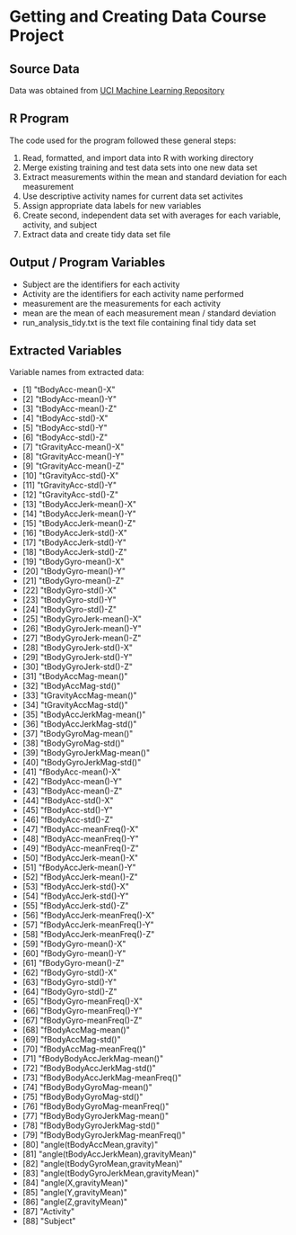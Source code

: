 # Getting and Creating Data Course Project

## Source Data
Data was obtained from [UCI Machine Learning Repository](http://archive.ics.uci.edu/ml/datasets/Human+Activity+Recognition+Using+Smartphones)

## R Program

The code used for the program followed these general steps:

1. Read, formatted, and import data into R with working directory 
2. Merge existing training and test data sets into one new data set
3. Extract measurements within the mean and standard deviation for each measurement
4. Use descriptive activity names for current data set activites
5. Assign appropriate data labels for new variables
6. Create second, independent data set with averages for each variable, activity, and subject
7. Extract data and create tidy data set file

## Output / Program Variables

* Subject are the identifiers for each activity
* Activity are the identifiers for each activity name performed
* measurement are the measurements for each activity
* mean  are the mean of each measurement mean / standard deviation
* run_analysis_tidy.txt is the text file containing final tidy data set

## Extracted Variables

Variable names from extracted data:

*  [1] "tBodyAcc-mean()-X"                   
*  [2] "tBodyAcc-mean()-Y"                   
*  [3] "tBodyAcc-mean()-Z"                   
*  [4] "tBodyAcc-std()-X"                    
*  [5] "tBodyAcc-std()-Y"                    
*  [6] "tBodyAcc-std()-Z"                    
*  [7] "tGravityAcc-mean()-X"                
*  [8] "tGravityAcc-mean()-Y"                
*  [9] "tGravityAcc-mean()-Z"                
* [10] "tGravityAcc-std()-X"                 
* [11] "tGravityAcc-std()-Y"                 
* [12] "tGravityAcc-std()-Z"                 
* [13] "tBodyAccJerk-mean()-X"               
* [14] "tBodyAccJerk-mean()-Y"               
* [15] "tBodyAccJerk-mean()-Z"               
* [16] "tBodyAccJerk-std()-X"                
* [17] "tBodyAccJerk-std()-Y"                
* [18] "tBodyAccJerk-std()-Z"                
* [19] "tBodyGyro-mean()-X"                  
* [20] "tBodyGyro-mean()-Y"                  
* [21] "tBodyGyro-mean()-Z"                  
* [22] "tBodyGyro-std()-X"                   
* [23] "tBodyGyro-std()-Y"                   
* [24] "tBodyGyro-std()-Z"                   
* [25] "tBodyGyroJerk-mean()-X"              
* [26] "tBodyGyroJerk-mean()-Y"              
* [27] "tBodyGyroJerk-mean()-Z"              
* [28] "tBodyGyroJerk-std()-X"               
* [29] "tBodyGyroJerk-std()-Y"               
* [30] "tBodyGyroJerk-std()-Z"               
* [31] "tBodyAccMag-mean()"                  
* [32] "tBodyAccMag-std()"                   
* [33] "tGravityAccMag-mean()"               
* [34] "tGravityAccMag-std()"                
* [35] "tBodyAccJerkMag-mean()"              
* [36] "tBodyAccJerkMag-std()"               
* [37] "tBodyGyroMag-mean()"                 
* [38] "tBodyGyroMag-std()"                  
* [39] "tBodyGyroJerkMag-mean()"             
* [40] "tBodyGyroJerkMag-std()"              
* [41] "fBodyAcc-mean()-X"                   
* [42] "fBodyAcc-mean()-Y"                   
* [43] "fBodyAcc-mean()-Z"                   
* [44] "fBodyAcc-std()-X"                    
* [45] "fBodyAcc-std()-Y"                    
* [46] "fBodyAcc-std()-Z"                    
* [47] "fBodyAcc-meanFreq()-X"               
* [48] "fBodyAcc-meanFreq()-Y"               
* [49] "fBodyAcc-meanFreq()-Z"               
* [50] "fBodyAccJerk-mean()-X"               
* [51] "fBodyAccJerk-mean()-Y"               
* [52] "fBodyAccJerk-mean()-Z"               
* [53] "fBodyAccJerk-std()-X"                
* [54] "fBodyAccJerk-std()-Y"                
* [55] "fBodyAccJerk-std()-Z"                
* [56] "fBodyAccJerk-meanFreq()-X"           
* [57] "fBodyAccJerk-meanFreq()-Y"           
* [58] "fBodyAccJerk-meanFreq()-Z"           
* [59] "fBodyGyro-mean()-X"                  
* [60] "fBodyGyro-mean()-Y"                  
* [61] "fBodyGyro-mean()-Z"                  
* [62] "fBodyGyro-std()-X"                   
* [63] "fBodyGyro-std()-Y"                   
* [64] "fBodyGyro-std()-Z"                   
* [65] "fBodyGyro-meanFreq()-X"              
* [66] "fBodyGyro-meanFreq()-Y"              
* [67] "fBodyGyro-meanFreq()-Z"              
* [68] "fBodyAccMag-mean()"                  
* [69] "fBodyAccMag-std()"                   
* [70] "fBodyAccMag-meanFreq()"              
* [71] "fBodyBodyAccJerkMag-mean()"          
* [72] "fBodyBodyAccJerkMag-std()"           
* [73] "fBodyBodyAccJerkMag-meanFreq()"      
* [74] "fBodyBodyGyroMag-mean()"             
* [75] "fBodyBodyGyroMag-std()"              
* [76] "fBodyBodyGyroMag-meanFreq()"         
* [77] "fBodyBodyGyroJerkMag-mean()"         
* [78] "fBodyBodyGyroJerkMag-std()"          
* [79] "fBodyBodyGyroJerkMag-meanFreq()"     
* [80] "angle(tBodyAccMean,gravity)"         
* [81] "angle(tBodyAccJerkMean),gravityMean)"
* [82] "angle(tBodyGyroMean,gravityMean)"    
* [83] "angle(tBodyGyroJerkMean,gravityMean)"
* [84] "angle(X,gravityMean)"                
* [85] "angle(Y,gravityMean)"                
* [86] "angle(Z,gravityMean)"                
* [87] "Activity"                            
* [88] "Subject"